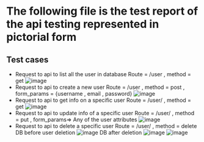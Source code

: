 # The following file is the test report of the api testing represented in pictorial form 

## Test cases 

- Request to api to list all the user in database
  Route = /user , method = get 
  ![image](https://github.com/user-attachments/assets/5565c7d5-5e35-4732-9f7c-cd98dc86f588)
- Request to api to create a new user
  Route = /user , method = post , form_params = {username , email , password}
  ![image](https://github.com/user-attachments/assets/1c9c480e-4d57-4705-8ae8-22fb65552980)
- Request to api to get info on a specific user
  Route = /user/<id> , method = get
  ![image](https://github.com/user-attachments/assets/a5a6f334-1402-469f-aad7-4f7155c9d977)
- Request to api to update info of a specific user
  Route = /user/<id> , method = put , form_params=> Any of the user attributes
  ![image](https://github.com/user-attachments/assets/fe30d150-4ce3-4240-883c-9b773d509087)
- Request to api to delete a specific user
  Route = /user/<id> , method = delete
  DB before user deletion
  ![image](https://github.com/user-attachments/assets/cb305d67-cdc0-4b96-a9ad-f807b9a80f3b)
  DB after deletion
  ![image](https://github.com/user-attachments/assets/a72c9c9b-ed96-4b0e-9432-33071b26d3c8)
  ![image](https://github.com/user-attachments/assets/ff973eb6-1358-4db5-a35d-a27636b8f46a)

